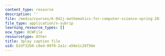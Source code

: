 ```yaml
---
content_type: resource
description: ''
file: /media/courses/6-042j-mathematics-for-computer-science-spring-2015/b2df32b0c8ed09f02a1ca56e1c28f56e_uaa4P-kkLrA.srt
file_type: application/x-subrip
learning_resource_types: []
ocw_type: OCWFile
resourcetype: Other
title: 3play caption file
uid: b2df32b0-c8ed-09f0-2a1c-a56e1c28f56e
---
```

